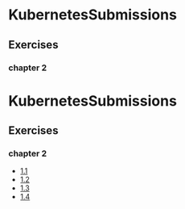# KubernetesSubmissions

## Exercises
### chapter 2

# KubernetesSubmissions

## Exercises
### chapter 2

- [1.1](https://github.com/Mohammod-Sifath/KubernetesSubmissions/tree/1.1/log-output)
- [1.2](https://github.com/Mohammod-Sifath/KubernetesSubmissions/tree/1.2/todo-app)
- [1.3](https://github.com/Mohammod-Sifath/KubernetesSubmissions/tree/1.3/log-output)
- [1.4](https://github.com/Mohammod-Sifath/KubernetesSubmissions/tree/1.4/todo-app)





